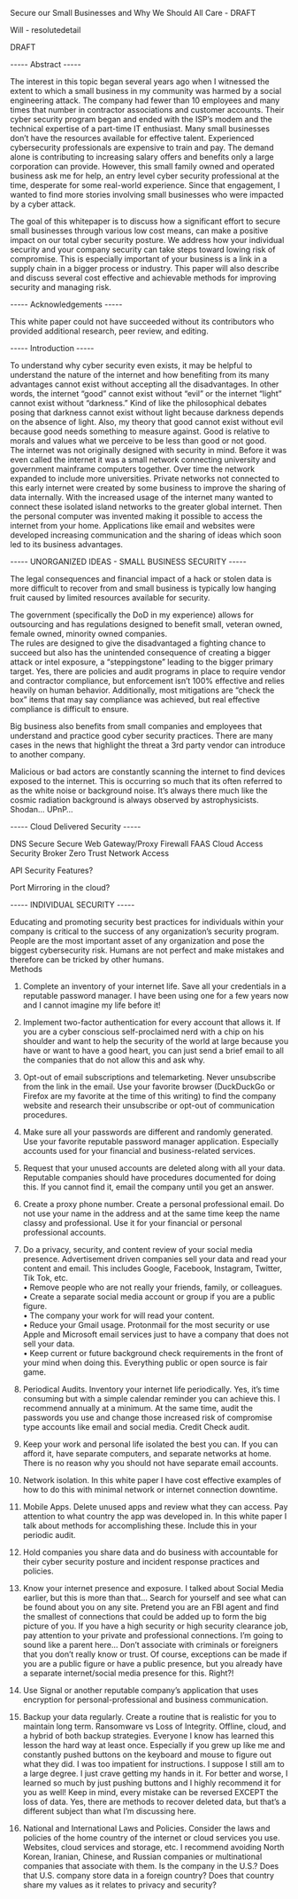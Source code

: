 Secure our Small Businesses and Why We Should All Care - DRAFT

Will - resolutedetail

DRAFT

----- Abstract -----

The interest in this topic began several years ago when I witnessed the extent to which a small business in my community was harmed by a social engineering attack.  The company had fewer than 10 employees and many times that number in contractor associations and customer accounts.  Their cyber security program began and ended with the ISP’s modem and the technical expertise of a part-time IT enthusiast. Many small businesses don’t have the resources available for effective talent.  Experienced cybersecurity professionals are expensive to train and pay.  The demand alone is contributing to increasing salary offers and benefits only a large corporation can provide.  However, this small family owned and operated business ask me for help, an entry level cyber security professional at the time, desperate for some real-world experience.  Since that engagement, I wanted to find more stories involving small businesses who were impacted by a cyber attack.

The goal of this whitepaper is to discuss how a significant effort to secure small businesses through various low cost means, can make a positive impact on our total cyber security posture.  We address how your individual security and your company security can take steps toward lowing risk of compromise.  This is especially important of your business is a link in a supply chain in a bigger process or industry.  This paper will also describe and discuss several cost effective and achievable methods for improving security and managing risk.  

----- Acknowledgements -----

This white paper could not have succeeded without its contributors who provided additional research, peer review, and editing.  

----- Introduction -----

To understand why cyber security even exists, it may be helpful to understand the nature of the internet and how benefiting from its many advantages cannot exist without accepting all the disadvantages.  In other words, the internet “good” cannot exist without “evil” or the internet “light” cannot exist without “darkness.”  Kind of like the philosophical debates posing that darkness cannot exist without light because darkness depends on the absence of light.  Also, my theory that good cannot exist without evil because good needs something to measure against.  Good is relative to morals and values what we perceive to be less than good or not good.  
The internet was not originally designed with security in mind.  Before it was even called the internet it was a small network connecting university and government mainframe computers together.  Over time the network expanded to include more universities.  Private networks not connected to this early internet were created by some business to improve the sharing of data internally.  With the increased usage of the internet many wanted to connect these isolated island networks to the greater global internet.  Then the personal computer was invented making it possible to access the internet from your home.  Applications like email and websites were developed increasing communication and the sharing of ideas which soon led to its business advantages. 

----- UNORGANIZED IDEAS - SMALL BUSINESS SECURITY -----

The legal consequences and financial impact of a hack or stolen data is more difficult to recover from and small business is typically low hanging fruit caused by limited resources available for security.

The government (specifically the DoD in my experience) allows for outsourcing and has regulations designed to benefit small, veteran owned, female owned, minority owned companies.  
The rules are designed to give the disadvantaged a fighting chance to succeed but also has the unintended consequence of creating a bigger attack or intel exposure, a “steppingstone” leading to the bigger primary target.  Yes, there are policies and audit programs in place to require vendor and contractor compliance, but enforcement isn’t 100% effective and relies heavily on human behavior.  Additionally, most mitigations are “check the box” items that may say compliance was achieved, but real effective compliance is difficult to ensure.

Big business also benefits from small companies and employees that understand and practice good cyber security practices.  There are many cases in the news that highlight the threat a 3rd party vendor can introduce to another company.

Malicious or bad actors are constantly scanning the internet to find devices exposed to the internet.  This is occurring so much that its often referred to as the white noise or background noise.  It’s always there much like the cosmic radiation background is always observed by astrophysicists.  Shodan…  UPnP…  

----- Cloud Delivered Security -----

DNS Secure
Secure Web Gateway/Proxy
Firewall FAAS
Cloud Access Security Broker
Zero Trust Network Access

API Security Features?

Port Mirroring in the cloud?

----- INDIVIDUAL SECURITY -----

Educating and promoting security best practices for individuals within your company is critical to the success of any organization’s security program.  People are the most important asset of any organization and pose the biggest cybersecurity risk.  Humans are not perfect and make mistakes and therefore can be tricked by other humans.  
Methods

1.	Complete an inventory of your internet life.  Save all your credentials in a reputable password manager.  I have been using one for a few years now and I cannot imagine my life before it!

2.	Implement two-factor authentication for every account that allows it.  If you are a cyber conscious self-proclaimed nerd with a chip on his shoulder and want to help the security of the world at large because you have or want to have a good heart, you can just send a brief email to all the companies that do not allow this and ask why.  

3.	Opt-out of email subscriptions and telemarketing.  Never unsubscribe from the link in the email.  Use your favorite browser (DuckDuckGo or Firefox are my favorite at the time of this writing) to find the company website and research their unsubscribe or opt-out of communication procedures.

4.	Make sure all your passwords are different and randomly generated.  Use your favorite reputable password manager application.  Especially accounts used for your financial and business-related services.

5.	Request that your unused accounts are deleted along with all your data.  Reputable companies should have procedures documented for doing this.  If you cannot find it, email the company until you get an answer.

6.	Create a proxy phone number.  Create a personal professional email.  Do not use your name in the address and at the same time keep the name classy and professional.  Use it for your financial or personal professional accounts.  

7.	Do a privacy, security, and content review of your social media presence.  Advertisement driven companies sell your data and read your content and email.  This includes Google, Facebook, Instagram, Twitter, Tik Tok, etc.  
•	Remove people who are not really your friends, family, or colleagues.  
•	Create a separate social media account or group if you are a public figure.  
•	The company your work for will read your content.  
•	Reduce your Gmail usage.  Protonmail for the most security or use Apple and Microsoft email services just to have a company that does not sell your data.  
•	Keep current or future background check requirements in the front of your mind when doing this.  Everything public or open source is fair game.

8.	Periodical Audits.  Inventory your internet life periodically.  Yes, it’s time consuming but with a simple calendar reminder you can achieve this.  I recommend annually at a minimum.  At the same time, audit the passwords you use and change those increased risk of compromise type accounts like email and social media. Credit Check audit.

9.	Keep your work and personal life isolated the best you can.  If you can afford it, have separate computers, and separate networks at home.  There is no reason why you should not have separate email accounts.  

10.	Network isolation.  In this white paper I have cost effective examples of how to do this with minimal network or internet connection downtime.

11.	Mobile Apps.  Delete unused apps and review what they can access.  Pay attention to what country the app was developed in.  In this white paper I talk about methods for accomplishing these.  Include this in your periodic audit.

12.	Hold companies you share data and do business with accountable for their cyber security posture and incident response practices and policies.

13.	Know your internet presence and exposure.  I talked about Social Media earlier, but this is more than that… Search for yourself and see what can be found about you on any site.  Pretend you are an FBI agent and find the smallest of connections that could be added up to form the big picture of you.  If you have a high security or high security clearance job, pay attention to your private and professional connections.  I’m going to sound like a parent here… Don’t associate with criminals or foreigners that you don’t really know or trust.  Of course, exceptions can be made if you are a public figure or have a public presence, but you already have a separate internet/social media presence for this.  Right?! 

14.	Use Signal or another reputable company’s application that uses encryption for personal-professional and business communication.

15.	Backup your data regularly.  Create a routine that is realistic for you to maintain long term.  Ransomware vs Loss of Integrity.  Offline, cloud, and a hybrid of both backup strategies.  Everyone I know has learned this lesson the hard way at least once.  Especially if you grew up like me and constantly pushed buttons on the keyboard and mouse to figure out what they did.  I was too impatient for instructions.  I suppose I still am to a large degree.  I just crave getting my hands in it.  For better and worse, I learned so much by just pushing buttons and I highly recommend it for you as well!  Keep in mind, every mistake can be reversed EXCEPT the loss of data.  Yes, there are methods to recover deleted data, but that’s a different subject than what I’m discussing here.    

16.	National and International Laws and Policies.  Consider the laws and policies of the home country of the internet or cloud services you use.  Websites, cloud services and storage, etc.  I recommend avoiding North Korean, Iranian, Chinese, and Russian companies or multinational companies that associate with them.  Is the company in the U.S.?  Does that U.S. company store data in a foreign country?  Does that country share my values as it relates to privacy and security?  
 



























